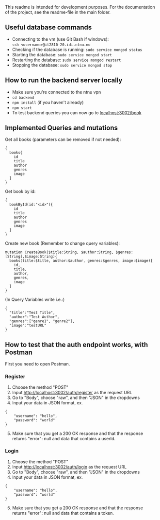 This readme is intended for development purposes.
For the documentation of the project, see the readme-file in the main folder.

## Useful database commands

- Connecting to the vm (use Git Bash if windows): <br/>`ssh <username>@it2810-20.idi.ntnu.no`
- Checking if the database is running: `sudo service mongod status`
- Starting the database: `sudo service mongod start`
- Restarting the database: `sudo service mongod restart`
- Stopping the database: `sudo service mongod stop`

## How to run the backend server locally

- Make sure you're connected to the ntnu vpn
- `cd backend`
- `npm install` (if you haven't already)
- `npm start`
- To test backend queries you can now go to [localhost:3002/book]()

## Implemented Queries and mutations

Get all books (parameters can be removed if not needed):

```
{
  books{
    id
    title
    author
    genres
    image
  }
}
```

Get book by id:

```
{
  bookById(id:"<id>"){
    id
    title
    author
    genres
    image
  }
}
```

Create new book (Remember to change query variables):

```
mutation CreateBook($title:String, $author:String, $genres:[String],$image:String){
  books(title:$title, author:$author, genres:$genres, image:$image){
    id,
    title,
    author,
    genres,
    image
  }
}
```

(In Query Variables write i.e.:)

```
{
  "title":"Test Title",
  "author":"Test Author",
  "genres":["genre1", "genre2"],
  "image":"testURL"
}
```

## How to test that the auth endpoint works, with Postman

First you need to open Postman.

### Register

1. Choose the method "POST"
2. Input [http://localhost:3002/auth/register]() as the request URL
3. Go to "Body", choose "raw", and then "JSON" in the dropdowns
4. Input your data in JSON format, ex.

```
{
    "username": "hello",
    "password": "world"
}
```

5. Make sure that you get a 200 OK response and that the response returns "error": null and data that contains a userId.

### Login

1. Choose the method "POST"
2. Input [http://localhost:3002/auth/login]() as the request URL
3. Go to "Body", choose "raw", and then "JSON" in the dropdowns
4. Input your data in JSON format, ex.

```
{
    "username": "hello",
    "password": "world"
}
```

5. Make sure that you get a 200 OK response and that the response returns "error": null and data that contains a token.
